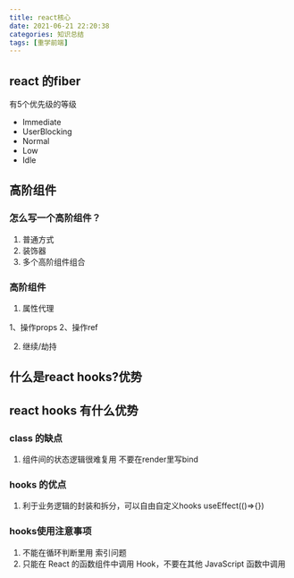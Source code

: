 ```yaml
---
title: react核心
date: 2021-06-21 22:20:38
categories: 知识总结
tags: [重学前端]
---
```

## react 的fiber

有5个优先级的等级

* Immediate
* UserBlocking
* Normal
* Low
* Idle

## 高阶组件

### 怎么写一个高阶组件？

1. 普通方式
2. 装饰器
3. 多个高阶组件组合

### 高阶组件

1. 属性代理

  1、操作props
  2、操作ref

2. 继续/劫持

## 什么是react hooks?优势

## react hooks 有什么优势

### class 的缺点

1. 组件间的状态逻辑很难复用
不要在render里写bind

### hooks 的优点

1. 利于业务逻辑的封装和拆分，可以自由自定义hooks
useEffect(()=>{})

### hooks使用注意事项

1. 不能在循环判断里用
   索引问题
2. 只能在 React 的函数组件中调⽤ Hook，不要在其他 JavaScript 函数中调⽤
